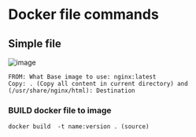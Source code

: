 
# Docker file commands



## Simple file

![image](https://user-images.githubusercontent.com/29054168/212776791-55edf969-8979-43de-9372-08ea0feffa42.png)


```
FROM: What Base image to use: nginx:latest
Copy: . (Copy all content in current directory) and  (/usr/share/nginx/html): Destination
```

### BUILD docker file to image
```
docker build  -t name:version . (source)
```


